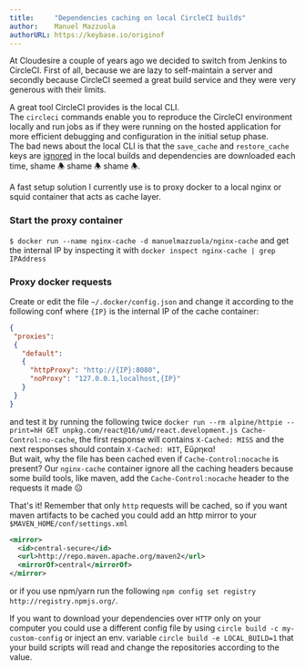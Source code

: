 ```yaml
---
title:     "Dependencies caching on local CircleCI builds"
author:    Manuel Mazzuola
authorURL: https://keybase.io/originof
---
```


At Cloudesire a couple of years ago we decided to switch from Jenkins to CircleCI. First of all, because we are lazy to self-maintain a server and secondly because CircleCI seemed a great build service and they were very generous with their limits.

A great tool CircleCI provides is the local CLI.  
The `circleci` commands enable you to reproduce the CircleCI environment locally and run jobs as if they were running on the hosted application for more efficient debugging and configuration in the initial setup phase.  
The bad news about the local CLI is that the `save_cache` and `restore_cache` keys are [ignored](https://circleci.com/docs/2.0/local-cli/#caching) in the local builds and dependencies are downloaded each time, shame 🕭 shame 🕭 shame 🕭.

A fast setup solution I currently use is to proxy docker to a local nginx or squid container that acts as cache layer.

### Start the proxy container

`$ docker run --name nginx-cache -d manuelmazzuola/nginx-cache` and get the internal IP by inspecting it with `docker inspect nginx-cache | grep IPAddress`

### Proxy docker requests

Create or edit the file `~/.docker/config.json` and change it according to the following conf where `{IP}` is the internal IP of the cache container:

```json
{
 "proxies":
 {
   "default":
   {
     "httpProxy": "http://{IP}:8080",
     "noProxy": "127.0.0.1,localhost,{IP}"
   }
 }
}
```

and test it by running the following twice `docker run --rm alpine/httpie --print=hH GET unpkg.com/react@16/umd/react.development.js Cache-Control:no-cache`, the first response will contains `X-Cached: MISS` and the next responses should contain `X-Cached: HIT`, Eὕρηκα!  
But wait, why the file has been cached even if `Cache-Control:nocache` is present? Our `nginx-cache` container ignore all the caching headers because some build tools, like maven, add the `Cache-Control:nocache` header to the requests it made ☹

That's it! Remember that only `http` requests will be cached, so if you want maven artifacts to be cached you could add an http mirror to your `$MAVEN_HOME/conf/settings.xml`

```xml
<mirror>
  <id>central-secure</id>
  <url>http://repo.maven.apache.org/maven2</url>
  <mirrorOf>central</mirrorOf>
</mirror>
```

or if you use npm/yarn run the following `npm config set registry http://registry.npmjs.org/`.

If you want to download your dependencies over `HTTP` only on your computer you could use a different config file by using `circle build -c my-custom-config` or inject an env. variable `circle build -e LOCAL_BUILD=1` that your build scripts will read and change the repositories according to the value.

<!--truncate-->
